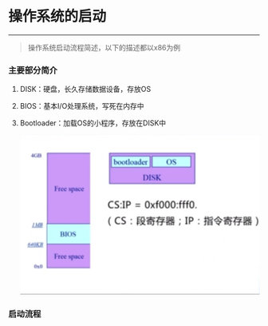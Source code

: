 # 操作系统的启动

---

> 操作系统启动流程简述，以下的描述都以x86为例

### 主要部分简介

1. DISK：硬盘，长久存储数据设备，存放OS

2. BIOS：基本I/O处理系统，写死在内存中

3. Bootloader：加载OS的小程序，存放在DISK中

   ![](./images/bios.png)

### 启动流程

